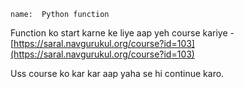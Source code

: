 ```ngMeta
name:  Python function
```
Function ko start karne ke liye aap yeh course kariye - [https://saral.navgurukul.org/course?id=103](https://saral.navgurukul.org/course?id=103)

Uss course ko kar kar aap yaha se hi continue karo.